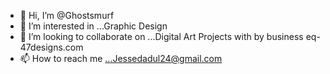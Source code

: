- 👋 Hi, I’m @Ghostsmurf
- 👀 I’m interested in ...Graphic Design
- 💞️ I’m looking to collaborate on ...Digital Art Projects with by business eq-47designs.com
- 📫 How to reach me ...Jessedadul24@gmail.com

<!---
Ghostsmurf/Ghostsmurf is a ✨ special ✨ repository because its `README.md` (this file) appears on your GitHub profile.
You can click the Preview link to take a look at your changes.
--->
